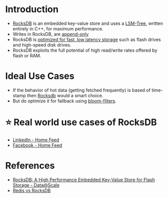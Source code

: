 
# Introduction
- [RocksDB](http://rocksdb.org/) is an embedded key-value store and uses a [LSM-Tree](../../DataStructuresDB/LSMTree.md), written entirely in C++, for maximum performance.
- Writes in RocksDB, are [append-only](../../DataStructuresDB/AppendOnlyProperty.md)
- RocksDB is [optimized for fast, low latency storage](../../../7_SystemGlossaries/Scalability/LatencyThroughput.md) such as flash drives and high-speed disk drives. 
- RocksDB exploits the full potential of high read/write rates offered by flash or RAM.

# Ideal Use Cases
- If the behavior of hot data (getting fetched frequently) is based of time-stamp then [Rocksdb]() would a smart choice.
- But do optimize it for fallback using [bloom-filters](../../DataStructuresDB/LSMTree.md).

# :star: Real world use cases of RocksDB
- [LinkedIn - Home Feed](../../../1_TechStacksRealApps/LinkedInTechStack.md)
- [Facebook - Home Feed](../../../1_TechStacksRealApps/FacebookTechStack.md)

# References
- [RocksDB: A High Performance Embedded Key-Value Store for Flash Storage - Data@Scale](https://www.youtube.com/watch?v=V_C-T5S-w8g)
- [Redis vs RocksDB](https://stackoverflow.com/questions/31831706/redis-vs-rocksdb)